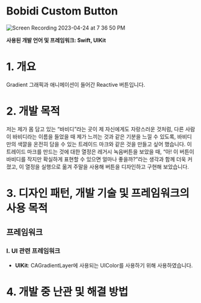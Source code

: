 # Bobidi Custom Button

![Screen Recording 2023-04-24 at 7 36 50 PM](https://user-images.githubusercontent.com/60580427/233976614-848d97cc-51fd-424e-b70d-0afd744c5308.gif)

**사용된 개발 언어 및 프레임워크: Swift, UIKit**

# 1. 개요
Gradient 그래픽과 애니메이션이 들어간 Reactive 버튼입니다.

# 2. 개발 목적
저는 제가 몸 담고 있는 “바비디”라는 곳이 제 자신에게도 자랑스러운 것처럼, 다른 사람이 바비디라는 이름을 들었을 때 제가 느끼는 것과 같은 기분을 느낄 수 있도록, 바비디만의 색깔을 온전히 담을 수 있는 트레이드 마크와 같은 것을 만들고 싶어 했습니다. 이 트레이드 마크를 만드는 것에 대한 열정은 레거시 녹음버튼을 보았을 때, “아! 이 버튼이 바비디를 작지만 확실하게 표현할 수 있으면 얼마나 좋을까?”라는 생각과 함께 더욱 커졌고, 이 열정을 실행으로 옮겨 주말을 사용해 버튼을 디자인하고 구현해 보았습니다.

# 3. 디자인 패턴, 개발 기술 및 프레임워크의 사용 목적
## 프레임워크
### I. UI 관련 프레임워크
- **UIKit**: CAGradientLayer에 사용되는 UIColor를 사용하기 위해 사용하였습니다. 

# 4. 개발 중 난관 및 해결 방법

